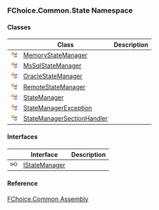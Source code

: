 ﻿### FChoice.Common.State Namespace

#### Classes

|   | Class | Description |
| --- | --- | --- |
| ![Class](dotnetimages/Class.png) | [MemoryStateManager](FChoice.Common~FChoice.Common.State.MemoryStateManager.md) |   |
| ![Class](dotnetimages/Class.png) | [MsSqlStateManager](FChoice.Common~FChoice.Common.State.MsSqlStateManager.md) |   |
| ![Class](dotnetimages/Class.png) | [OracleStateManager](FChoice.Common~FChoice.Common.State.OracleStateManager.md) |   |
| ![Class](dotnetimages/Class.png) | [RemoteStateManager](FChoice.Common~FChoice.Common.State.RemoteStateManager.md) |   |
| ![Class](dotnetimages/Class.png) | [StateManager](FChoice.Common~FChoice.Common.State.StateManager.md) |   |
| ![Class](dotnetimages/Class.png) | [StateManagerException](FChoice.Common~FChoice.Common.State.StateManagerException.md) |   |
| ![Class](dotnetimages/Class.png) | [StateManagerSectionHandler](FChoice.Common~FChoice.Common.State.StateManagerSectionHandler.md) |   |

#### Interfaces

|   | Interface | Description |
| --- | --- | --- |
| ![Interface](dotnetimages/Interface.png) | [IStateManager](FChoice.Common~FChoice.Common.State.IStateManager.md) |   |

#### Reference

[FChoice.Common Assembly](FChoice.Common.md)